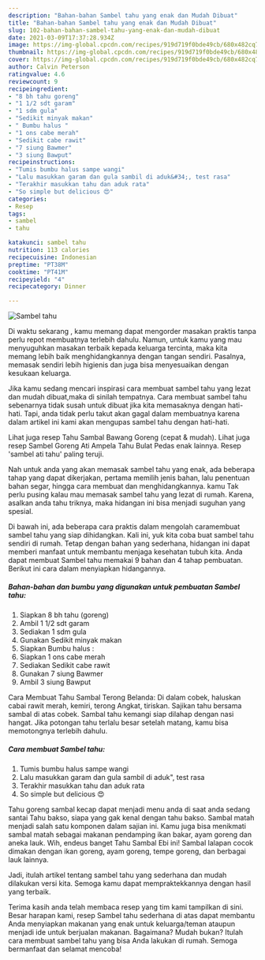 ```yaml
---
description: "Bahan-bahan Sambel tahu yang enak dan Mudah Dibuat"
title: "Bahan-bahan Sambel tahu yang enak dan Mudah Dibuat"
slug: 102-bahan-bahan-sambel-tahu-yang-enak-dan-mudah-dibuat
date: 2021-03-09T17:37:28.934Z
image: https://img-global.cpcdn.com/recipes/919d719f0bde49cb/680x482cq70/sambel-tahu-foto-resep-utama.jpg
thumbnail: https://img-global.cpcdn.com/recipes/919d719f0bde49cb/680x482cq70/sambel-tahu-foto-resep-utama.jpg
cover: https://img-global.cpcdn.com/recipes/919d719f0bde49cb/680x482cq70/sambel-tahu-foto-resep-utama.jpg
author: Calvin Peterson
ratingvalue: 4.6
reviewcount: 9
recipeingredient:
- "8 bh tahu goreng"
- "1 1/2 sdt garam"
- "1 sdm gula"
- "Sedikit minyak makan"
- " Bumbu halus "
- "1 ons cabe merah"
- "Sedikit cabe rawit"
- "7 siung Bawmer"
- "3 siung Bawput"
recipeinstructions:
- "Tumis bumbu halus sampe wangi"
- "Lalu masukkan garam dan gula sambil di aduk&#34;, test rasa"
- "Terakhir masukkan tahu dan aduk rata"
- "So simple but delicious 😍"
categories:
- Resep
tags:
- sambel
- tahu

katakunci: sambel tahu 
nutrition: 113 calories
recipecuisine: Indonesian
preptime: "PT38M"
cooktime: "PT41M"
recipeyield: "4"
recipecategory: Dinner

---
```



![Sambel tahu](https://img-global.cpcdn.com/recipes/919d719f0bde49cb/680x482cq70/sambel-tahu-foto-resep-utama.jpg)

Di waktu  sekarang , kamu memang dapat mengorder masakan praktis tanpa perlu repot membuatnya terlebih dahulu. Namun, untuk kamu yang mau menyuguhkan masakan terbaik kepada keluarga tercinta, maka kita memang lebih baik menghidangkannya dengan tangan sendiri. Pasalnya, memasak sendiri lebih higienis dan juga bisa menyesuaikan dengan kesukaan keluarga.

Jika kamu sedang mencari inspirasi cara membuat sambel tahu yang lezat dan mudah dibuat,maka di sinilah tempatnya. Cara membuat sambel tahu  sebenarnya tidak susah untuk dibuat jika kita memasaknya dengan hati-hati. Tapi, anda tidak perlu takut akan gagal dalam membuatnya 
karena dalam artikel ini kami akan mengupas sambel tahu dengan hati-hati.  

Lihat juga resep Tahu Sambal Bawang Goreng (cepat &amp; mudah). Lihat juga resep Sambel Goreng Ati Ampela Tahu Bulat Pedas enak lainnya. Resep &#39;sambel ati tahu&#39; paling teruji.

Nah untuk anda yang akan memasak sambel tahu yang enak, ada beberapa tahap yang dapat dikerjakan, pertama memilih jenis bahan, lalu penentuan bahan segar, hingga cara membuat dan menghidangkannya. kamu Tak perlu pusing kalau mau memasak sambel tahu yang lezat di rumah. Karena, asalkan anda  tahu triknya, maka hidangan ini bisa menjadi suguhan yang spesial.

Di bawah ini, ada beberapa cara praktis  dalam mengolah caramembuat sambel tahu yang siap dihidangkan. Kali ini, yuk kita coba buat sambel tahu sendiri di rumah. Tetap dengan bahan yang sederhana, hidangan ini dapat memberi manfaat untuk membantu menjaga kesehatan tubuh kita. Anda dapat membuat Sambel tahu memakai 9 bahan dan 4 tahap pembuatan. Berikut ini cara dalam menyiapkan hidangannya.

<!--inarticleads1-->

##### Bahan-bahan dan bumbu yang digunakan untuk pembuatan Sambel tahu:

1. Siapkan 8 bh tahu (goreng)
1. Ambil 1 1/2 sdt garam
1. Sediakan 1 sdm gula
1. Gunakan Sedikit minyak makan
1. Siapkan  Bumbu halus :
1. Siapkan 1 ons cabe merah
1. Sediakan Sedikit cabe rawit
1. Gunakan 7 siung Bawmer
1. Ambil 3 siung Bawput


Cara Membuat Tahu Sambal Terong Belanda: Di dalam cobek, haluskan cabai rawit merah, kemiri, terong Angkat, tiriskan. Sajikan tahu bersama sambal di atas cobek. Sambal tahu kemangi siap dilahap dengan nasi hangat. Jika potongan tahu terlalu besar setelah matang, kamu bisa memotongnya terlebih dahulu. 

<!--inarticleads2-->

##### Cara membuat Sambel tahu:

1. Tumis bumbu halus sampe wangi
1. Lalu masukkan garam dan gula sambil di aduk&#34;, test rasa
1. Terakhir masukkan tahu dan aduk rata
1. So simple but delicious 😍


Tahu goreng sambal kecap dapat menjadi menu anda di saat anda sedang santai Tahu bakso, siapa yang gak kenal dengan tahu bakso. Sambal matah menjadi salah satu komponen dalam sajian ini. Kamu juga bisa menikmati sambal matah sebagai makanan pendamping ikan bakar, ayam goreng dan aneka lauk. Wih, endeus banget Tahu Sambal Ebi ini! Sambal lalapan cocok dimakan dengan ikan goreng, ayam goreng, tempe goreng, dan berbagai lauk lainnya. 

Jadi, itulah artikel tentang  sambel tahu  yang sederhana dan mudah dilakukan versi kita. Semoga kamu dapat mempraktekkannya dengan hasil yang terbaik. 

Terima kasih anda telah membaca resep yang tim kami tampilkan di sini. Besar harapan kami, resep  Sambel tahu sederhana di atas dapat membantu Anda menyiapkan makanan yang enak untuk keluarga/teman ataupun menjadi ide untuk berjualan makanan. Bagaimana? Mudah bukan? Itulah cara membuat sambel tahu yang bisa Anda lakukan di rumah. Semoga bermanfaat dan selamat mencoba!


